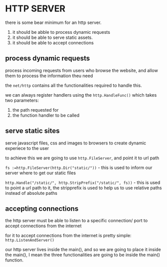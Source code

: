 # HTTP SERVER

there is some bear minimum for an http server.

1. it should be abble to process dynamic requests
2. it should be able to serve static assets.
3. it should be able to accept connections

## process dynamic requests

process incoming requests from users who browse the website, and allow them to process the information theu need

the `net/http` contains all the functionalities required to handle this.

we can always register handlers using the `http.HandleFunc()` which takes two parameters:

1. the path requested for
2. the function handler to be called

## serve static sites

serve javascript files, css and images to browsers to create dynamic experiece to the user

to achieve this we are going to use `http.FileServer`, and point it to url path 

`fs :=http.FileServer(http.Dir("static/"))` - this is used to inform our server where to get our static files

`http.Handle("/static/", http.StripPrefix("/static/", fs))` - this is used to point a url path to it, the stripprefix is used to help us to use relative paths instead of absolute paths

## accepting connections

the http server must be able to listen to a specific connection/ port to accept connections from the internet

for it to accept connections from the  internet is pretty simple: `http.ListenAndServer()`

our http server lives inside the main(), and so we are going to place it inside the main(), I mean the three functionalities are going to be inside the main() function.